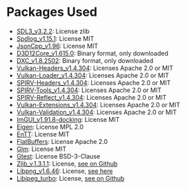 # Packages Used

- [SDL3_v3.2.2](https://github.com/libsdl-org/SDL.git): License zlib
- [Spdlog_v1.15.1](https://github.com/gabime/spdlog.git): License MIT
- [JsonCpp_v1.96](https://github.com/open-source-parsers/jsoncpp.git): License MIT
- [D3D12Core_v1.615.0](https://devblogs.microsoft.com/directx/gettingstarted-dx12agility/): Binary format, only downloaded
- [DXC_v1.8.2502](https://github.com/microsoft/DirectXShaderCompiler.git): Binary format, only downloaded
- [Vulkan-Headers_v1.4.304](https://github.com/KhronosGroup/Vulkan-Headers.git): Licenses Apache 2.0 or MIT
- [Vulkan-Loader_v1.4.304](https://github.com/KhronosGroup/Vulkan-Loader.git): Licenses Apache 2.0 or MIT
- [SPIRV-Headers_v1.4.304](https://github.com/KhronosGroup/SPIRV-Headers.git): Licenses Apache 2.0 or MIT
- [SPIRV-Tools_v1.4.304](https://github.com/KhronosGroup/SPIRV-Tools.git): Licenses Apache 2.0 or MIT
- [SPIRV-Reflect_v1.4.304](https://github.com/KhronosGroup/SPIRV-Reflect.git): Licenses Apache 2.0 or MIT
- [Vulkan-Extensions_v1.4.304](https://github.com/KhronosGroup/Vulkan-ExtensionLayer.git): Licenses Apache 2.0 or MIT
- [Vulkan-Validation_v1.4.304](https://github.com/KhronosGroup/Vulkan-ValidationLayers.git): Licenses Apache 2.0 or MIT
- [ImGUI_v1.91.8-docking](https://github.com/ocornut/imgui.git): License MIT
- [Eigen](https://gitlab.com/libeigen/eigen.git): License MPL 2.0
- [EnTT](https://github.com/skypjack/entt.git): License MIT
- [FlatBuffers](https://github.com/google/flatbuffers.git): License Apache 2.0
- [Glm](https://github.com/g-truc/glm.git): License MIT
- [Gtest](https://github.com/google/googletest.git): License BSD-3-Clause
- [Zlib_v.1.3.1.1](https://github.com/madler/zlib.git): License, [see on Github](https://github.com/madler/zlib/blob/develop/LICENSE)
- [Libpng_v1.6.46](https://sourceforge.net/p/libpng/code/ci/master/tree/): License, [see here](https://sourceforge.net/p/libpng/code/ci/master/tree/LICENSE)
- [Libjpeg_turbo](https://github.com/libjpeg-turbo/libjpeg-turbo.git): License, [see on Github](https://github.com/libjpeg-turbo/libjpeg-turbo?tab=License-1-ov-file#readme)
